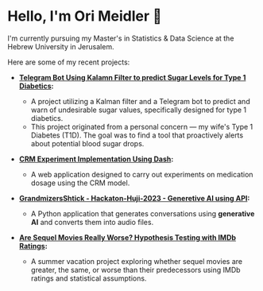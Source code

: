 # Hello, I'm Ori Meidler 👋

I'm currently pursuing my Master's in Statistics & Data Science at the Hebrew University in Jerusalem.

Here are some of my recent projects:

- **[Telegram Bot Using Kalamn Filter to predict Sugar Levels for Type 1 Diabetics](https://github.com/orineo1/predicting_sugar_level_T1D):**
  - A project utilizing a Kalman filter and a Telegram bot to predict and warn of undesirable sugar values, specifically designed for type 1 diabetics. 
  - This project originated from a personal concern — my wife's Type 1 Diabetes (T1D). The goal was to find a tool that proactively alerts about potential blood sugar drops.

- **[CRM Experiment Implementation Using Dash](https://github.com/orineo1/CRM-Experiment-Implementation):**
  - A web application designed to carry out experiments on medication dosage using the CRM model.

- **[GrandmizersShtick - Hackaton-Huji-2023 - Generetive AI using API](https://github.com/AvivGelfand/GrandmizersShtick-Huji-Hackathon23):**
  - A Python application that generates conversations using **generative AI** and converts them into audio files.

- **[Are Sequel Movies Really Worse? Hypothesis Testing with IMDb Ratings](https://github.com/orineo1/Are-Sequel-Movies-Really-Worse-):**
  - A summer vacation project exploring whether sequel movies are greater, the same, or worse than their predecessors using IMDb ratings and statistical assumptions.

